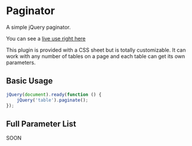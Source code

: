Paginator
=========

A simple jQuery paginator.

You can see a [live use right here][fiddle]

This plugin is provided with a CSS sheet but is totally customizable. It can work with any number of tables on a page and each table can get its own parameters.


Basic Usage
----------

```js
jQuery(document).ready(function () {
    jQuery('table').paginate();
});
```


Full Parameter List
----------

SOON


[fiddle]:http://jsfiddle.net/dozoisch/EBSBx/
